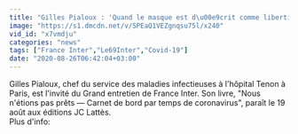 ```yaml
---
title: "Gilles Pialoux : 'Quand le masque est d\u00e9crit comme liberticide, pour nous les soignants il y a quelque chose d'inaudible. La ventilation artificielle pendant 26 jours, c'est tr\u00e8s liberticide.'"
image: "https://s1.dmcdn.net/v/SPEaQ1VEZgnqsu75l/x240"
vid_id: "x7vmdju"
categories: "news"
tags: ["France Inter","Le69Inter","Covid-19"]
date: "2020-08-26T06:42:04+03:00"
---
```

Gilles Pialoux, chef du service des maladies infectieuses à l'hôpital Tenon à Paris, est l'invité du Grand entretien de France Inter. Son livre, &quot;Nous n'étions pas prêts — Carnet de bord par temps de coronavirus&quot;, paraît le 19 août aux éditions JC Lattès.  <br>Plus d'info: 
